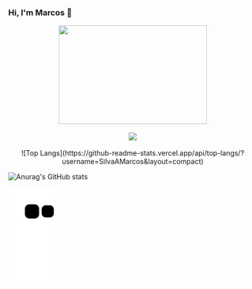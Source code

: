 ### Hi, I'm Marcos 🤑 
<p align="center">
<img src="https://github.com/SilvaAMarcos/SilvaAMarcos/assets/102332801/7c608d80-05f1-49f8-97a4-6b7c79c0c7ab" width="300px" height="200px">
</p>

<p align="center">
  <a href="https://skillicons.dev">
    <img src="https://skillicons.dev/icons?i=angular,js,css,html,mysql,py,tailwind" />
  </a>
</p>


<p align="center">
 ![Top Langs](https://github-readme-stats.vercel.app/api/top-langs/?username=SilvaAMarcos&layout=compact) 
</p>

![Anurag's GitHub stats](https://github-readme-stats.vercel.app/api?username=SilvaAMarcos&show_icons=true&theme=radical)

![Snake animation](https://github.com/SilvaAMarcos/SilvaAMarcos/blob/output/github-contribution-grid-snake.svg)


